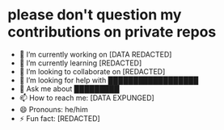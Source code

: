 # please don't question my contributions on private repos

- 🔭 I’m currently working on [DATA REDACTED]
- 🌱 I’m currently learning [REDACTED]
- 👯 I’m looking to collaborate on [REDACTED]
- 🤔 I’m looking for help with ██████████████████
- 💬 Ask me about █████████
- 📫 How to reach me: [DATA EXPUNGED]
- 😄 Pronouns: he/him
- ⚡ Fun fact: [REDACTED]
